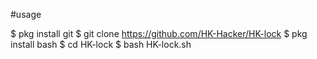 #usage


$ pkg install git
$ git clone https://github.com/HK-Hacker/HK-lock
$ pkg install bash
$ cd HK-lock
$ bash HK-lock.sh
